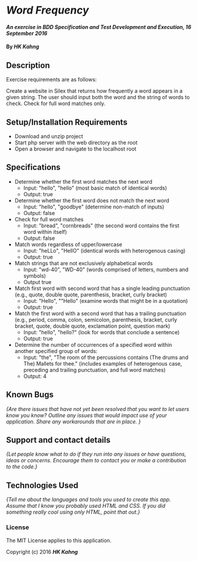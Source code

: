 # _Word Frequency_

#### _An exercise in BDD Specification and Test Development and Execution, 16 September 2016_

#### By _**HK Kahng**_

## Description

Exercise requirements are as follows:

Create a website in Silex that returns how frequently a word appears in a given string. The user should input both the word and the string of words to check. Check for full word matches only.

## Setup/Installation Requirements

* Download and unzip project
* Start php server with the web directory as the root
* Open a browser and navigate to the localhost root

## Specifications

* Determine whether the first word matches the next word
  * Input: "hello", "hello" (most basic match of identical words)
  * Output: true
* Determine whether the first word does not match the next word
  * Input: "hello", "goodbye" (determine non-match of inputs)
  * Output: false
* Check for full word matches
  * Input: "bread", "cornbreads" (the second word contains the first word within itself)
  * Output: false
* Match words regardless of upper/lowercase
  * Input: "heLLo", "HellO" (identical words with heterogenous casing)
  * Output: true
* Match strings that are not exclusively alphabetical words
  * Input: "wd-40", "WD-40" (words comprised of letters, numbers and symbols)
  * Output true
* Match first word with second word that has a single leading punctuation (e.g., quote, double quote, parenthesis, bracket, curly bracket)
  * Input: "Hello", ""Hello" (examine words that might be in a quotation)
  * Output: true
* Match the first word with a second word that has a trailing punctuation (e.g., period, comma, colon, semicolon, parenthesis, bracket, curly bracket, quote, double quote, exclamation point, question mark)
  * Input: "hello", "hello?" (look for words that conclude a sentence)
  * Output: true
* Determine the number of occurrences of a specified word within another specified group of words:
  * Input: "the", "The room of the percussions contains (The drums and The) Mallets for thee." (includes examples of heterogenous case, preceding and trailing punctuation, and full word matches)
  * Output: 4

## Known Bugs

_{Are there issues that have not yet been resolved that you want to let users know you know?  Outline any issues that would impact use of your application.  Share any workarounds that are in place. }_

## Support and contact details

_{Let people know what to do if they run into any issues or have questions, ideas or concerns.  Encourage them to contact you or make a contribution to the code.}_

## Technologies Used

_{Tell me about the languages and tools you used to create this app. Assume that I know you probably used HTML and CSS. If you did something really cool using only HTML, point that out.}_

### License

The MIT License applies to this application.

Copyright (c) 2016 **_HK Kahng_**
